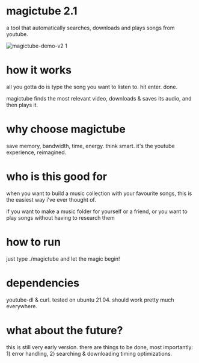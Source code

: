 # magictube 2.1

a tool that automatically searches, downloads and plays songs from youtube.

![magictube-demo-v2 1](https://user-images.githubusercontent.com/26126049/128795673-bade22ab-bab1-415e-acdc-1140bb654532.gif)

# how it works

all you gotta do is type the song you want to listen to. hit enter. done.

magictube finds the most relevant video, downloads & saves its audio, and then plays it.

# why choose magictube

save memory, bandwidth, time, energy. think smart. it's the youtube experience, reimagined.

# who is this good for

when you want to build a music collection with your favourite songs, this is the easiest way i've ever thought of.

if you want to make a music folder for yourself or a friend, or you want to play songs without having to research them

# how to run

just type ./magictube and let the magic begin!

# dependencies

youtube-dl & curl. tested on ubuntu 21.04. should work pretty much everywhere.

# what about the future?

this is still very early version. there are things to be done, most importantly: 1) error handling, 2) searching & downloading timing optimizations.
